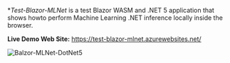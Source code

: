 **Test-Blazor-MLNet*
is a test Blazor WASM and .NET 5 application that shows howto perform Machine Learning .NET inference locally inside the browser.

**Live Demo Web Site:** https://test-blazor-mlnet.azurewebsites.net/

![Balzor-MLNet-DotNet5](https://github.com/bartczernicki/Test-Blazor-MLNet/raw/master/AppScreenShot.png)
